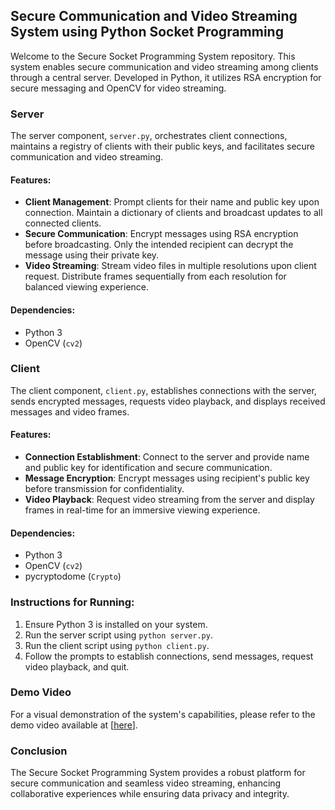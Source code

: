 ## Secure Communication and Video Streaming System using Python Socket Programming

Welcome to the Secure Socket Programming System repository. This system enables secure communication and video streaming among clients through a central server. Developed in Python, it utilizes RSA encryption for secure messaging and OpenCV for video streaming.

### Server

The server component, `server.py`, orchestrates client connections, maintains a registry of clients with their public keys, and facilitates secure communication and video streaming.

#### Features:

- **Client Management**: Prompt clients for their name and public key upon connection. Maintain a dictionary of clients and broadcast updates to all connected clients.
- **Secure Communication**: Encrypt messages using RSA encryption before broadcasting. Only the intended recipient can decrypt the message using their private key.
- **Video Streaming**: Stream video files in multiple resolutions upon client request. Distribute frames sequentially from each resolution for balanced viewing experience.

#### Dependencies:
- Python 3
- OpenCV (`cv2`)

### Client

The client component, `client.py`, establishes connections with the server, sends encrypted messages, requests video playback, and displays received messages and video frames.

#### Features:

- **Connection Establishment**: Connect to the server and provide name and public key for identification and secure communication.
- **Message Encryption**: Encrypt messages using recipient's public key before transmission for confidentiality.
- **Video Playback**: Request video streaming from the server and display frames in real-time for an immersive viewing experience.

#### Dependencies:
- Python 3
- OpenCV (`cv2`)
- pycryptodome (`Crypto`)

### Instructions for Running:

1. Ensure Python 3 is installed on your system.
2. Run the server script using `python server.py`.
3. Run the client script using `python client.py`.
4. Follow the prompts to establish connections, send messages, request video playback, and quit.

### Demo Video

For a visual demonstration of the system's capabilities, please refer to the demo video available at [[here](https://www.youtube.com/watch?v=UsuVoRccBw4&t=521s)].

### Conclusion

The Secure Socket Programming System provides a robust platform for secure communication and seamless video streaming, enhancing collaborative experiences while ensuring data privacy and integrity.